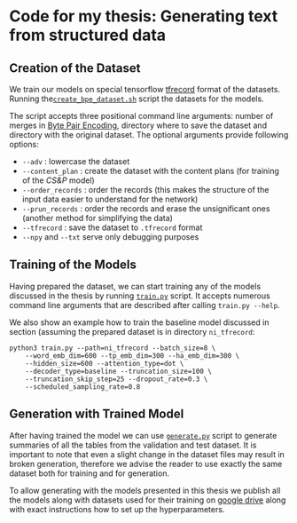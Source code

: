 # Code for my thesis: Generating text from structured data

## Creation of the Dataset

We train our models on special tensorflow [tfrecord](https://www.tensorflow.org/tutorials/load_data/tfrecord) format of the datasets. Running the[`create_bpe_dataset.sh`](.preprocessing/create\_bpe\_dataset.sh) script the datasets for the models.

The script accepts three positional command line arguments: number of merges in [Byte Pair Encoding](https://github.com/rsennrich/subword-nmt), directory where to save the dataset and directory with the original dataset. The optional arguments provide following options:


   - `--adv` : lowercase the dataset
   - `--content_plan` : create the dataset with the content plans (for training of the *CS&P* model)
   - `--order_records` : order the records (this makes the structure of the input data easier to understand for the network)
   - `--prun_records` : order the records and erase the unsignificant ones (another method for simplifying the data)
   - `--tfrecord` : save the dataset to `.tfrecord` format
   - `--npy` and `--txt` serve only debugging purposes

## Training of the Models
Having prepared the dataset, we can start training any of the models discussed in the thesis by running [`train.py`](./train.py) script. It accepts numerous command line arguments that are described after calling `train.py --help`.

We also show an example how to train the baseline model discussed in section (assuming the prepared dataset is in directory `ni_tfrecord`:

```shell
python3 train.py --path=ni_tfrecord --batch_size=8 \
    --word_emb_dim=600 --tp_emb_dim=300 --ha_emb_dim=300 \
    --hidden_size=600 --attention_type=dot \
    --decoder_type=baseline --truncation_size=100 \
    --truncation_skip_step=25 --dropout_rate=0.3 \
    --scheduled_sampling_rate=0.8
```

## Generation with Trained Model


After having trained the model we can use [`generate.py`](./generate.py) script to generate summaries of all the tables from the validation and test dataset. It is important to note that even a slight change in the dataset files may result in broken generation, therefore we advise the reader to use exactly the same dataset both for training and for generation.

To allow generating with the models presented in this thesis we publish all the models along with datasets used for their training on [google drive](https://drive.google.com/drive/folders/1eRzAOaZ2SLHOiYm2xtazsb3XSc5ILgbv?usp=sharing) along with exact instructions how to set up the hyperparameters.
